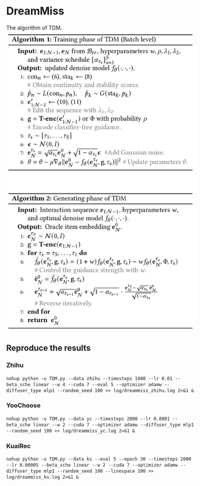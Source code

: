 # DreamMiss

The algorithm of TDM.
![](https://github.com/maowenyu-11/TDM/blob/main/algorithm.png)


## Reproduce the results
### Zhihu
```
nohup python -u TDM.py --data zhihu --timesteps 1000 --lr 0.01 --beta_sche linear --w 4 --cuda 7 --eval 5 --optimizer adamw --diffuser_type mlp1 --random_seed 100 >> log/dreammiss_zhihu.log 2>&1 &
```
### YooChoose
```
nohup python -u TDM.py --data yc --timesteps 2000 --lr 0.0001 --beta_sche linear --w 2 --cuda 7 --optimizer adamw --diffuser_type mlp1 --random_seed 100 >> log/dreammiss_yc.log 2>&1 &
```
### KuaiRec

```
nohup python -u TDM.py --data ks --eval 5 --epoch 30 --timesteps 2000 --lr 0.00005 --beta_sche linear --w 2 --cuda 7 --optimizer adamw --diffuser_type mlp1 --random_seed 100 --linespace 100 >> log/dreammiss_ks.log 2>&1 &
 
```
